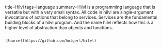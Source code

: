 title=Hilvi
tags=language
summary=Hilvl is a programming language that is versatile but with a very small syntax. All code in hilvl are single-argument invocations of actions that belong to services. Services are the fundamental building blocks of a hilvl program. And the name hilvl reflects how this is a higher level of abstraction than objects and functions.
~~~~~~

[Source](https://github.com/holgerl/hilvl)

